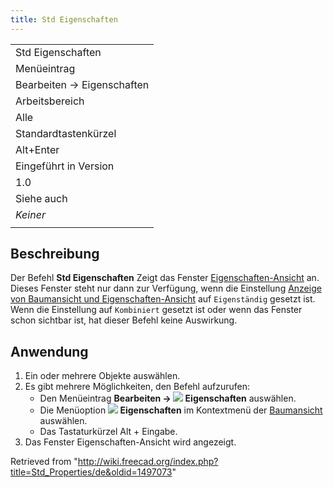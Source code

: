 ```yaml
---
title: Std Eigenschaften
---
```


|                            |
| -------------------------- |
| Std Eigenschaften          |
| Menüeintrag                |
| Bearbeiten → Eigenschaften |
| Arbeitsbereich             |
| Alle                       |
| Standardtastenkürzel       |
| Alt+Enter                  |
| Eingeführt in Version      |
| 1.0                        |
| Siehe auch                 |
| _Keiner_                   |
|                            |

## Beschreibung

Der Befehl **Std Eigenschaften** Zeigt das Fenster [Eigenschaften-Ansicht](/Property_editor/de "Property editor/de") an. Dieses Fenster steht nur dann zur Verfügung, wenn die Einstellung [Anzeige von Baumansicht und Eigenschaften-Ansicht](/Preferences_Editor/de#Allgemein_2 "Preferences Editor/de") auf `Eigenständig` gesetzt ist. Wenn die Einstellung auf `Kombiniert` gesetzt ist oder wenn das Fenster schon sichtbar ist, hat dieser Befehl keine Auswirkung.

## Anwendung

1. Ein oder mehrere Objekte auswählen.
2. Es gibt mehrere Möglichkeiten, den Befehl aufzurufen:
   - Den Menüeintrag **Bearbeiten → ![](/images/Std_Properties.svg) Eigenschaften** auswählen.
   - Die Menüoption **![](/images/Std_Properties.svg) Eigenschaften** im Kontextmenü der [Baumansicht](/Tree_view/de "Tree view/de") auswählen.
   - Das Tastaturkürzel Alt + Eingabe.
3. Das Fenster Eigenschaften-Ansicht wird angezeigt.

Retrieved from "<http://wiki.freecad.org/index.php?title=Std_Properties/de&oldid=1497073>"
